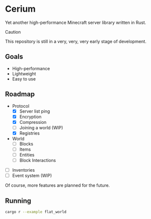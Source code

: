 # Cerium

Yet another high-performance Minecraft server library written in Rust.

> [!CAUTION]
> This repository is still in a very, very, very early stage of development.


## Goals

- High-performance
- Lightweight
- Easy to use


## Roadmap

- Protocol
    - [x] Server list ping
    - [x] Encryption
    - [x] Compression
    - [ ] Joining a world (WIP)
    - [x] Registries
- World
    - [ ] Blocks
    - [ ] Items
    - [ ] Entities
    - [ ] Block Interactions
- [ ] Inventories
- [ ] Event system (WIP)

Of course, more features are planned for the future.


## Running

```sh
cargo r --example flat_world
```

